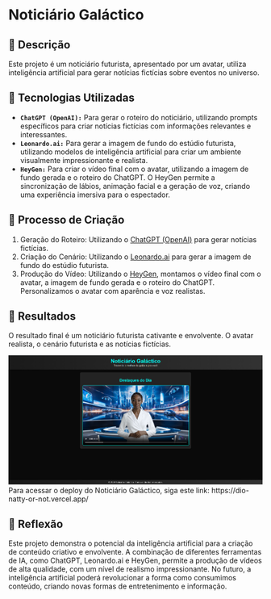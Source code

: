 # Noticiário Galáctico
## 📒 Descrição
Este projeto é um noticiário futurista, apresentado por um avatar, utiliza inteligência artificial para gerar notícias fictícias sobre eventos no universo.
## 🤖 Tecnologias Utilizadas
- **`ChatGPT (OpenAI):`** Para gerar o roteiro do noticiário, utilizando prompts específicos para criar notícias fictícias com informações relevantes e interessantes.
- **`Leonardo.ai:`** Para gerar a imagem de fundo do estúdio futurista, utilizando modelos de inteligência artificial para criar um ambiente visualmente impressionante e realista.
- **`HeyGen:`** Para criar o vídeo final com o avatar, utilizando a imagem de fundo gerada e o roteiro do ChatGPT. O HeyGen permite a sincronização de lábios, animação facial e a geração de voz, criando uma experiência imersiva para o espectador.
## 🧐 Processo de Criação
1. Geração do Roteiro: Utilizando o [ChatGPT (OpenAI)](https://openai.com/chatgpt/) para gerar notícias fictícias. 
2. Criação do Cenário: Utilizando o [Leonardo.ai](https://leonardo.ai/) para gerar a imagem de fundo do estúdio futurista.
3. Produção do Vídeo: Utilizando o [HeyGen](https://app.heygen.com/), montamos o vídeo final com o avatar, a imagem de fundo gerada e o roteiro do ChatGPT. Personalizamos o avatar com aparência e voz realistas. 
## 🚀 Resultados
O resultado final é um noticiário futurista cativante e envolvente. O avatar realista, o cenário futurista e as notícias fictícias. 
<div align="center">
    <img src="assets/noticiario.png" alt="badge">
</div>
Para acessar o deploy do Noticiário Galáctico, siga este link: https://dio-natty-or-not.vercel.app/

## 💭 Reflexão
Este projeto demonstra o potencial da inteligência artificial para a criação de conteúdo criativo e envolvente. A combinação de diferentes ferramentas de IA, como ChatGPT, Leonardo.ai e HeyGen, permite a produção de vídeos de alta qualidade, com um nível de realismo impressionante. No futuro, a inteligência artificial poderá revolucionar a forma como consumimos conteúdo, criando novas formas de entretenimento e informação.
